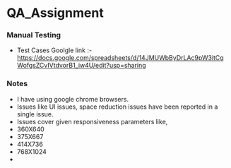 # QA_Assignment 

### Manual Testing
- Test Cases Goolgle link :- https://docs.google.com/spreadsheets/d/14JMUWbByDrLAc9pW3itCqWofgsZCvIVtdvorB1_iw4U/edit?usp=sharing

### Notes
- I have using google chrome browsers.
- Issues like UI issues, space reduction issues have been reported in a single issue.
- Issues cover given responsiveness parameters like,
- 360X640
- 375X667
- 414X736
- 768X1024
- 

